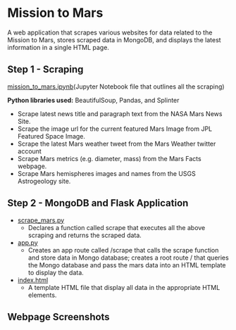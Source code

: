 # Mission to Mars #
A web application that scrapes various websites for data related to the Mission to Mars, stores scraped data in MongoDB, and displays the latest information in a single HTML page.

## Step 1 - Scraping ## 
[mission_to_mars.ipynb]( )(Jupyter Notebook file that outlines all the scraping) 

**Python libraries used:** BeautifulSoup, Pandas, and Splinter

* Scrape latest news title and paragraph text from the NASA Mars News Site.
* Scrape the image url for the current featured Mars Image from JPL Featured Space Image.
* Scrape the latest Mars weather tweet from the Mars Weather twitter account
* Scrape Mars metrics (e.g. diameter, mass) from the Mars Facts webpage.
* Scrape Mars hemispheres images and names from the USGS Astrogeology site.

## Step 2 - MongoDB and Flask Application ##

* [scrape_mars.py](https://github.com/hollybergen/Data_Science_Projects/blob/master/Mission%20to%20Mars%20-%20Web-Scraping%20%26%20Document%20Databases/scrape_mars.py) 
  * Declares a function called scrape that executes all the above scraping and returns the scraped data.
* [app.py](https://github.com/hollybergen/Data_Science_Projects/blob/master/Mission%20to%20Mars%20-%20Web-Scraping%20%26%20Document%20Databases/app.py) 
  * Creates an app route called /scrape that calls the scrape function and store data in Mongo database; creates a root route / that queries the Mongo database and pass the mars data into an HTML template to display the data.
* [index.html](https://github.com/hollybergen/Data_Science_Projects/blob/master/Mission%20to%20Mars%20-%20Web-Scraping%20%26%20Document%20Databases/templates/index.html) 
  * A template HTML file that display all data in the appropriate HTML elements.

## Webpage Screenshots ##
